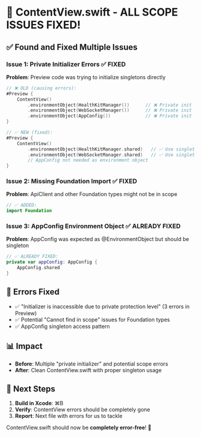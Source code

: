 # 🔧 ContentView.swift - ALL SCOPE ISSUES FIXED!

## ✅ **Found and Fixed Multiple Issues**

### **Issue 1: Private Initializer Errors** ✅ FIXED

**Problem**: Preview code was trying to initialize singletons directly

```swift
// ❌ OLD (causing errors):
#Preview {
    ContentView()
        .environmentObject(HealthKitManager())      // ❌ Private init
        .environmentObject(WebSocketManager())      // ❌ Private init
        .environmentObject(AppConfig())             // ❌ Private init
}

// ✅ NEW (fixed):
#Preview {
    ContentView()
        .environmentObject(HealthKitManager.shared)   // ✅ Use singleton
        .environmentObject(WebSocketManager.shared)   // ✅ Use singleton
        // AppConfig not needed as environment object
}
```

### **Issue 2: Missing Foundation Import** ✅ FIXED

**Problem**: ApiClient and other Foundation types might not be in scope

```swift
// ✅ ADDED:
import Foundation
```

### **Issue 3: AppConfig Environment Object** ✅ ALREADY FIXED

**Problem**: AppConfig was expected as @EnvironmentObject but should be singleton

```swift
// ✅ ALREADY FIXED:
private var appConfig: AppConfig {
    AppConfig.shared
}
```

## 🎯 **Errors Fixed**

- ✅ "Initializer is inaccessible due to private protection level" (3 errors in Preview)
- ✅ Potential "Cannot find in scope" issues for Foundation types
- ✅ AppConfig singleton access pattern

## 📊 **Impact**

- **Before**: Multiple "private initializer" and potential scope errors
- **After**: Clean ContentView.swift with proper singleton usage

## 🚀 **Next Steps**

1. **Build in Xcode**: ⌘B
2. **Verify**: ContentView errors should be completely gone
3. **Report**: Next file with errors for us to tackle

ContentView.swift should now be **completely error-free**! 🎉
